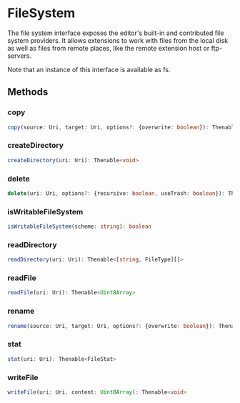 # FileSystem

The file system interface exposes the editor's built-in and contributed file system providers. It allows extensions to work with files from the local disk as well as files from remote places, like the remote extension host or ftp-servers.

Note that an instance of this interface is available as fs.

## Methods

### copy

```typescript
copy(source: Uri, target: Uri, options?: {overwrite: boolean}): Thenable<void>
```

### createDirectory

```typescript
createDirectory(uri: Uri): Thenable<void>
```

### delete

```typescript
delete(uri: Uri, options?: {recursive: boolean, useTrash: boolean}): Thenable<void>
```

### isWritableFileSystem

```typescript
isWritableFileSystem(scheme: string): boolean
```

### readDirectory

```typescript
readDirectory(uri: Uri): Thenable<[string, FileType][]>
```

### readFile

```typescript
readFile(uri: Uri): Thenable<Uint8Array>
```

### rename

```typescript
rename(source: Uri, target: Uri, options?: {overwrite: boolean}): Thenable<void>
```

### stat

```typescript
stat(uri: Uri): Thenable<FileStat>
```

### writeFile

```typescript
writeFile(uri: Uri, content: Uint8Array): Thenable<void>
```

[Uri]: Uri.md
[FileStat]: FileStat.md
[FileType]: FileType.md
